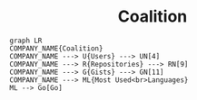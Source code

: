 <h1 align="center">Coalition</h1>

```mermaid
graph LR
COMPANY_NAME{Coalition}
COMPANY_NAME ---> U{Users} ---> UN[4]
COMPANY_NAME ---> R{Repositories} ---> RN[9]
COMPANY_NAME ---> G{Gists} ---> GN[11]
COMPANY_NAME ---> ML{Most Used<br>Languages}
ML --> Go[Go]
```
